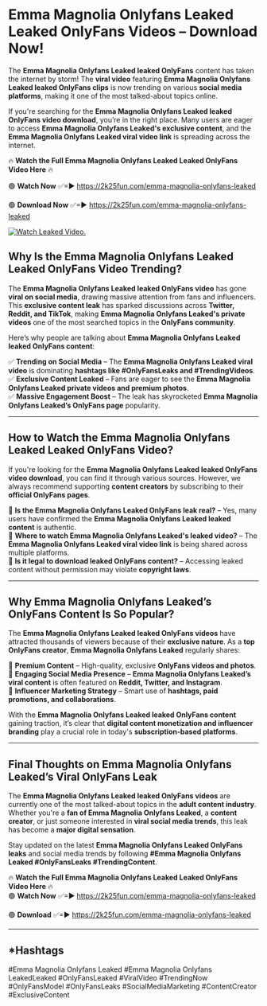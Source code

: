# Emma Magnolia Onlyfans Leaked Leaked OnlyFans Videos – Download Now!

The **Emma Magnolia Onlyfans Leaked leaked OnlyFans** content has taken the internet by storm! The **viral video** featuring **Emma Magnolia Onlyfans Leaked leaked OnlyFans clips** is now trending on various **social media platforms**, making it one of the most talked-about topics online.  

If you're searching for the **Emma Magnolia Onlyfans Leaked leaked OnlyFans video download**, you’re in the right place. Many users are eager to access **Emma Magnolia Onlyfans Leaked's exclusive content**, and the **Emma Magnolia Onlyfans Leaked viral video link** is spreading across the internet.  

🔥 **Watch the Full Emma Magnolia Onlyfans Leaked Leaked OnlyFans Video Here** 🔥  

🟢 **Watch Now** ✅=► https://2k25fun.com/emma-magnolia-onlyfans-leaked

🟢 **Download Now** ✅=► https://2k25fun.com/emma-magnolia-onlyfans-leaked

[![Watch Leaked Video.](https://miro.medium.com/v2/resize:fit:828/format:webp/1*cilzJN44JGOrTw9NJCrNHA.gif "Watch Leaked Video")](https://2k25fun.com/emma-magnolia-onlyfans-leaked)

## **Why Is the Emma Magnolia Onlyfans Leaked Leaked OnlyFans Video Trending?**  

The **Emma Magnolia Onlyfans Leaked leaked OnlyFans video** has gone **viral on social media**, drawing massive attention from fans and influencers. This **exclusive content leak** has sparked discussions across **Twitter, Reddit, and TikTok**, making **Emma Magnolia Onlyfans Leaked's private videos** one of the most searched topics in the **OnlyFans community**.  

Here’s why people are talking about **Emma Magnolia Onlyfans Leaked leaked OnlyFans content**:  

✅ **Trending on Social Media** – The **Emma Magnolia Onlyfans Leaked viral video** is dominating **hashtags like #OnlyFansLeaks and #TrendingVideos**.  
✅ **Exclusive Content Leaked** – Fans are eager to see the **Emma Magnolia Onlyfans Leaked private videos and premium photos**.  
✅ **Massive Engagement Boost** – The leak has skyrocketed **Emma Magnolia Onlyfans Leaked’s OnlyFans page** popularity.  

---

## **How to Watch the Emma Magnolia Onlyfans Leaked Leaked OnlyFans Video?**  

If you're looking for the **Emma Magnolia Onlyfans Leaked leaked OnlyFans video download**, you can find it through various sources. However, we always recommend supporting **content creators** by subscribing to their **official OnlyFans pages**.  

🔹 **Is the Emma Magnolia Onlyfans Leaked OnlyFans leak real?** – Yes, many users have confirmed the **Emma Magnolia Onlyfans Leaked leaked content** is authentic.  
🔹 **Where to watch Emma Magnolia Onlyfans Leaked's leaked video?** – The **Emma Magnolia Onlyfans Leaked viral video link** is being shared across multiple platforms.  
🔹 **Is it legal to download leaked OnlyFans content?** – Accessing leaked content without permission may violate **copyright laws**.  

---

## **Why Emma Magnolia Onlyfans Leaked’s OnlyFans Content Is So Popular?**  

The **Emma Magnolia Onlyfans Leaked leaked OnlyFans videos** have attracted thousands of viewers because of their **exclusive nature**. As a **top OnlyFans creator**, **Emma Magnolia Onlyfans Leaked** regularly shares:  

📌 **Premium Content** – High-quality, exclusive **OnlyFans videos and photos**.  
📌 **Engaging Social Media Presence** – **Emma Magnolia Onlyfans Leaked’s viral content** is often featured on **Reddit, Twitter, and Instagram**.  
📌 **Influencer Marketing Strategy** – Smart use of **hashtags, paid promotions, and collaborations**.  

With the **Emma Magnolia Onlyfans Leaked leaked OnlyFans content** gaining traction, it’s clear that **digital content monetization and influencer branding** play a crucial role in today's **subscription-based platforms**.  

---

## **Final Thoughts on Emma Magnolia Onlyfans Leaked’s Viral OnlyFans Leak**  

The **Emma Magnolia Onlyfans Leaked leaked OnlyFans videos** are currently one of the most talked-about topics in the **adult content industry**. Whether you're a **fan of Emma Magnolia Onlyfans Leaked**, a **content creator**, or just someone interested in **viral social media trends**, this leak has become a **major digital sensation**.  

Stay updated on the latest **Emma Magnolia Onlyfans Leaked OnlyFans leaks** and social media trends by following **#Emma Magnolia Onlyfans Leaked #OnlyFansLeaks #TrendingContent**.  

🔥 **Watch the Full Emma Magnolia Onlyfans Leaked Leaked OnlyFans Video Here** 🔥  
🟢 **Watch Now** ✅=► https://2k25fun.com/emma-magnolia-onlyfans-leaked

🟢 **Download** ✅=► https://2k25fun.com/emma-magnolia-onlyfans-leaked

---

## *Hashtags
#Emma Magnolia Onlyfans Leaked #Emma Magnolia Onlyfans LeakedLeaked #OnlyFansLeaked #ViralVideo #TrendingNow #OnlyFansModel #OnlyFansLeaks #SocialMediaMarketing #ContentCreator #ExclusiveContent  